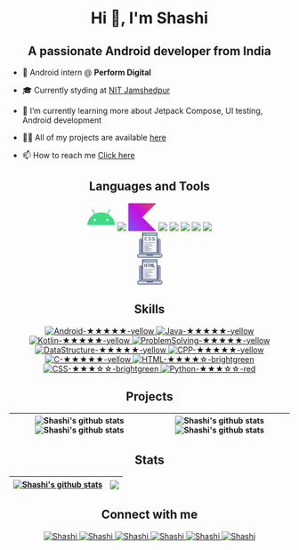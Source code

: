 <h1 align="center">Hi 👋, I'm Shashi</h1>
<h2 align="center">A passionate Android developer from India</h2>

- 🔭 Android intern @ **Perform Digital**

- 🎓 Currently styding at <a href="http://www.nitjsr.ac.in/">NIT Jamshedpur</a>

- 🌱 I’m currently learning more about Jetpack Compose, UI testing, Android development

- 👨‍💻 All of my projects are available [here](https://kt-shashi.github.io/)

- 📫 How to reach me [Click here](mailto:shkt03@gmail.com)

<!-- ----------------------------------------------------------------------------------------------------------------------------------------->

<h2 align="center">Languages and Tools</h2>
<p align="center">
<code><img height="50" src="https://raw.githubusercontent.com/github/explore/80688e429a7d4ef2fca1e82350fe8e3517d3494d/topics/android/android.png"></code>
<code><img height="50" src="https://freepngimg.com/download/java/5-2-java-png-clipart.png"></code>
<code><img height="50" src="https://raw.githubusercontent.com/github/explore/80688e429a7d4ef2fca1e82350fe8e3517d3494d/topics/kotlin/kotlin.png"></code>
<code><img height="50" src="https://www.vectorlogo.zone/logos/git-scm/git-scm-icon.svg"></code>
<code><img height="50" src="https://www.vectorlogo.zone/logos/firebase/firebase-icon.svg"></code>
<code><img height="50" src="https://upload.wikimedia.org/wikipedia/commons/1/18/ISO_C%2B%2B_Logo.svg"></code>
<code><img height="50" src="https://e7.pngegg.com/pngimages/724/306/png-clipart-c-logo-c-programming-language-icon-letter-c-blue-logo.png"></code>
<code><img height="50" src="https://cdn.imgbin.com/21/11/12/imgbin-mysql-logo-database-join-portable-network-graphics-table-fYjBwJzJKBWt9RtriTD0EiXZU.jpg">
<code color="white"><img height="45" src="logo/css_logo.png"></code>
<code><img height="45" src="logo/html_logo.png"></code>
</code>
</p>

<!-- --------------------------------------------------------------------------------------------------------------------------------------- -->

<h2 align="center">Skills</h2>

<p align="center">
  <a href="https://img.shields.io/badge/Android-★★★★★★-yellow">
   <img alt="Android-★★★★★-yellow" src="https://img.shields.io/badge/Android-★★★★★-yellow" />
  </a>
  <a href="https://img.shields.io/badge/Java-★★★★★★-yellow">
   <img alt="Java-★★★★★-yellow" src="https://img.shields.io/badge/Java-★★★★★-yellow" />
  </a>
  <a href="https://img.shields.io/badge/Kotlin-★★★★★★-yellow">
   <img alt="Kotlin-★★★★★-yellow" src="https://img.shields.io/badge/Kotlin-★★★★★-yellow" />
  </a>
  <a href="https://img.shields.io/badge/ProblemSolving-★★★★★★-yellow">
   <img alt="ProblemSolving-★★★★★-yellow" src="https://img.shields.io/badge/ProblemSolving-★★★★★-yellow" />
  </a>
  <a href="https://img.shields.io/badge/DataStructure-★★★★★-yellow">
   <img alt="DataStructure-★★★★★-yellow" src="https://img.shields.io/badge/DataStructure-★★★★★-yellow" />
  </a>
  <a href="https://img.shields.io/badge/CPP-★★★★★-yellow">
   <img alt="CPP-★★★★★-yellow" src="https://img.shields.io/badge/CPP-★★★★★-yellow" />
  </a>
  <a href="https://img.shields.io/badge/C-★★★★★-yellow">
   <img alt="C-★★★★★-yellow" src="https://img.shields.io/badge/C-★★★★★-yellow" />
  </a>
  <a href="https://img.shields.io/badge/HTML-★★★★☆-brightgreen">
   <img alt="HTML-★★★★☆-brightgreen" src="https://img.shields.io/badge/HTML-★★★★☆-brightgreen" />
  </a>
  <a href="https://img.shields.io/badge/CSS-★★★☆☆-brightgreen">
   <img alt="CSS-★★★☆☆-brightgreen" src="https://img.shields.io/badge/CSS-★★★☆☆-brightgreen" />
  </a>
  <a href="https://img.shields.io/badge/Python-★★★☆☆-red">
   <img alt="Python-★★★☆☆-red" src="https://img.shields.io/badge/Python-★★★☆☆-red" />
   </a>
</p>

<!-- --------------------------------------------------------------------------------------------------------------------------------------- -->   

<h2 align="center">Projects</h2>

| ![Shashi's github stats](https://github-readme-stats.vercel.app/api/pin/?username=kt-shashi&repo=wittyape&cache_seconds=86400&theme=react) ![Shashi's github stats](https://github-readme-stats.vercel.app/api/pin/?username=kt-shashi&repo=blog-mob&cache_seconds=86400&theme=react) | ![Shashi's github stats](https://github-readme-stats.vercel.app/api/pin/?username=kt-shashi&repo=newsdozz&cache_seconds=86400&theme=react) ![Shashi's github stats](https://github-readme-stats.vercel.app/api/pin/?username=kt-shashi&repo=CloudNotes&cache_seconds=86400&theme=react) | 
| ------------- | ------------- |

<!-- --------------------------------------------------------------------------------------------------------------------------------------- -->


<h2 align="center">Stats</h2>

| <a href="https://github.com/kt-shashi/github-readme-stats"><img align="center" src="https://github-readme-stats.vercel.app/api?username=kt-shashi&count_private=true&theme=react&show_icons=true" alt="Shashi's github stats" /></a> | <a href="https://github.com/kt-shashi/github-readme-stats"><img align="center" src="https://github-readme-stats.vercel.app/api/top-langs/?username=kt-shashi&layout=compact&theme=react" /></a> |
| ------------- | ------------- |

<!-- --------------------------------------------------------------------------------------------------------------------------------------- -->   


<h2 align="center">Connect with me</h2>

<p align="center">
  
 <a href="https://linkedin.com/in/kt-shashi">
   <img alt="Shashi" src="https://img.shields.io/badge/-Shashi-blue?style=flat-square&logo=Linkedin&logoColor=white&link=https://linkedin.com/in/kt-shashi/" />
 </a>
  
 <a href="https://dev.to/shashi10">
   <img alt="Shashi" src="https://img.shields.io/badge/-Shashi-black?style=flat-square&logo=Dev&logoColor=white&link=https://dev.to/shashi10" />
 </a>
  
 <a href="https://www.instagram.com/kt.shashi">
   <img alt="Shashi" src="https://img.shields.io/badge/-Shashi-red?style=flat-square&logo=Instagram&logoColor=white&link=https://www.instagram.com/kt.shashi/" />
 </a>

 </a>
 <a href="mailto:shkt03@gmail.com">
   <img alt="Shashi" src="https://img.shields.io/badge/-coding.shashi-pink?style=flat-square&logo=Gmail&logoColor=white&link=mailto:shkt03@gmail.com" />
 </a>
 
 <a href="https://kt-shashi.github.io/">
   <img alt="Shashi" src="https://img.shields.io/badge/-WebsiteShashi-olive?style=flat-square&logo=Website&logoColor=white&link=https://kt-shashi.github.io" />
 </a>
 
 <a href="https://github.com/kt-shashi">
   <img alt="Shashi" src="https://img.shields.io/github/followers/kt-shashi?label=follow&style=social" />
 </a>   
 
</p>

<!-- --------------------------------------------------------------------------------------------------------------------------------------- -->

